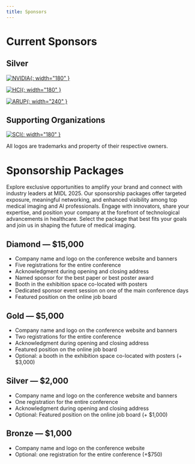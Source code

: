 ```yaml
---
title: Sponsors
---
```


# Current Sponsors

## Silver

[![NVIDIA](/images/sponsors/nvidia.png){: width="180" }](https://www.nvidia.com/en-us/)

[![HCI](/images/sponsors/HCI_logo.jpg){: width="180" }](https://uofuhealth.utah.edu/huntsman)

[![ARUP](/images/sponsors/ARUP-logo.png){: width="240" }](https://www.aruplab.com)

## Supporting Organizations

[![SCI](/images/sponsors/sci-30-multi.jpg){: width="180" }](https://www.sci.utah.edu)


All logos are trademarks and property of their respective owners.

# Sponsorship Packages

Explore exclusive opportunities to amplify your brand and connect with industry leaders at MIDL 2025. Our sponsorship packages offer targeted exposure, meaningful networking, and enhanced visibility among top medical imaging and AI professionals. Engage with innovators, share your expertise, and position your company at the forefront of technological advancements in healthcare. Select the package that best fits your goals and join us in shaping the future of medical imaging.

## Diamond — $15,000
-	Company name and logo on the conference website and banners
-	Five registrations for the entire conference  
-	Acknowledgment during opening and closing address 
-	Named sponsor for the best paper or best poster award 
-	Booth in the exhibition space co-located with posters 
-	Dedicated sponsor event session on one of the main conference days
-	Featured position on the online job board

## Gold — $5,000
-	Company name and logo on the conference website and banners
-	Two registrations for the entire conference
-	Acknowledgment during opening and closing address
-	Featured position on the online job board
-	Optional: a booth in the exhibition space co-located with posters (+ $3,000)

## Silver — $2,000
-	Company name and logo on the conference website and banners
-	One registration for the entire conference 
-	Acknowledgment during opening and closing address
-	Optional: Featured position on the online job board (+ $1,000)

## Bronze — $1,000
-	Company name and logo on the conference website
-	Optional: one registration for the entire conference (+$750)

